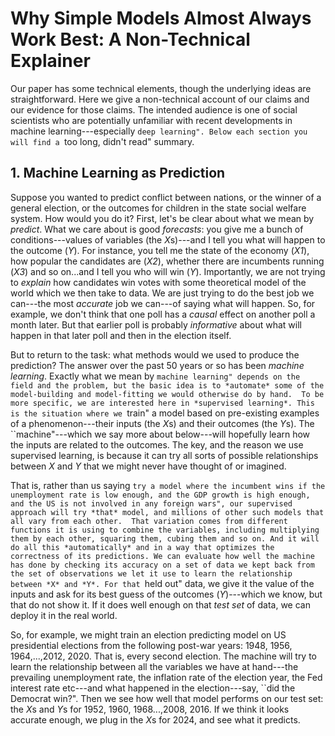 # Why Simple Models Almost Always Work Best: A Non-Technical Explainer

Our paper has some technical elements, though the underlying ideas are straightforward. Here we give a non-technical account of our claims and our evidence for those claims.  The intended audience is one of social scientists who are potentially unfamiliar with recent developments in machine learning---especially ``deep learning". Below each section you will find a ``too long, didn't read" summary. 

## 1. Machine Learning as Prediction

Suppose you wanted to predict conflict between nations, or the winner of a general election, or the outcomes for children in the state social welfare system.  How would you do it?  First, let's be clear about what we mean by *predict*.  What we care about is good *forecasts*: you give me a bunch of conditions---values of variables (the *X*s)---and I tell you what will happen to the outcome (*Y*).  For instance, you tell me the state of the economy (*X1*), how popular the candidates are (*X2*), whether there are incumbents running (*X3*) and so on...and I tell you who will win (*Y*). Importantly, we are not trying to *explain* how candidates win votes with some theoretical model of the world which we then take to data.  We are just trying to do the best job we can---the most *accurate* job we can---of saying what will happen. So, for example, we don't think that one poll has a *causal* effect on another poll a month later.  But that earlier poll is probably *informative* about what will happen in that later poll and then in the election itself.

But to return to the task: what methods would we used to produce the prediction?  The answer over the past 50 years or so has been *machine learning*.  Exactly what we mean by ``machine learning" depends on the field and the problem, but the basic idea is to *automate* some of the model-building and model-fitting we would otherwise do by hand.  To be more specific, we are interested here in *supervised learning*. This is the situation where we ``train" a model based on pre-existing examples of a phenomenon---their inputs (the *X*s) and their outcomes (the *Y*s).  The ``machine"---which we say more about below---will hopefully learn how the inputs are related to the outcomes.  The key, and the reason we use supervised learning, is because it can try all sorts of possible relationships between *X* and *Y* that we might never have thought of or imagined.  

That is, rather than us saying ``try a model where the incumbent wins if the unemployment rate is low enough, and the GDP growth is high enough, and the US is not involved in any foreign wars", our supervised approach will try *that* model, and millions of other such models that all vary from each other.  That variation comes from different functions it is using to combine the variables, including multiplying them by each other, squaring them, cubing them and so on. And it will do all this *automatically* and in a way that optimizes the correctness of its predictions. We can evaluate how well the machine has done by checking its accuracy on a set of data we kept back from the set of observations we let it use to learn the relationship between *X* and *Y*. For that ``held out" data, we give it the value of the inputs and ask for its best guess of the outcomes (*Y*)---which we know, but that do not show it.  If it does well enough on that *test set* of data, we can deploy it in the real world.  

So, for example, we might train an election predicting model on US presidential elections from the following post-war years: 1948, 1956, 1964,...,2012, 2020. That is, every second election.  The machine will try to learn the relationship between all the variables we have at hand---the prevailing unemployment rate, the inflation rate of the election year, the Fed interest rate etc---and what happened in the election---say, ``did the Democrat win?".  Then we see how well that model performs on our test set: the *X*s and *Y*s for 1952, 1960, 1968...,2008, 2016.  If we think it looks accurate enough, we plug in the *X*s for 2024, and see what it predicts.



